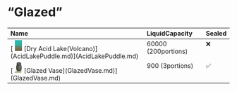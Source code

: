 # “Glazed”  
<table class="table table-bordered" data-toggle="table"  ><thead style=""><tr ><th  style="text-align:left;vertical-align:top;"  >Name</th><th  style="text-align:left;vertical-align:top;"  >LiquidCapacity</th><th  style="text-align:left;vertical-align:top;"  >Sealed</th></tr></thead><tr ><td  style="text-align:left;vertical-align:top;"  >[<div style="width:25px;display:inline-block;text-align:center"><img decoding="async" src="../wiki/Sprite/AcidShore.png" href="a.md" style="max-width:25px;max-height:25px;"></div>[Dry Acid Lake(Volcano)](AcidLakePuddle.md)](AcidLakePuddle.md)</td><td  style="text-align:left;vertical-align:top;"  >60000 (200portions)</td><td  style="text-align:left;vertical-align:top;"  >❌</td></tr><tr ><td  style="text-align:left;vertical-align:top;"  >[<div style="width:25px;display:inline-block;text-align:center"><img decoding="async" src="../wiki/Sprite/GlazedVase.png" href="a.md" style="max-width:25px;max-height:25px;"></div>[Glazed Vase](GlazedVase.md)](GlazedVase.md)</td><td  style="text-align:left;vertical-align:top;"  >900 (3portions)</td><td  style="text-align:left;vertical-align:top;"  >✅</td></tr></tbody></table>  
  


<script>document.title="“Glazed” - Card Survival Wiki";</script>